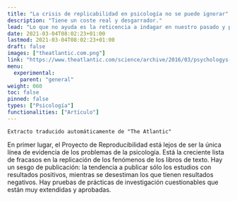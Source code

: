 ```yaml
---
title: "La crisis de replicabilidad en psicología no se puede ignorar"
description: "Tiene un coste real y desgarrador."
lead: "Lo que no ayuda es la reticencia a indagar en nuestro pasado y preguntarse qué hay que revisar. Ha llegado el momento de hacer cuentas con nuestro pasado. Nuestro futuro podría depender de ello."
date: 2021-03-04T08:02:23+01:00
lastmod: 2021-03-04T08:02:23+01:00
draft: false
images: ["theatlantic.com.png"]
link: "https://www.theatlantic.com/science/archive/2016/03/psychologys-replication-crisis-cant-be-wished-away/472272/"
menu:
  experimental:
    parent: "general"
weight: 060
toc: false
pinned: false
types: ["Psicología"]
functionalities: ["Artículo"]
---
```


```
Extracto traducido automáticamente de "The Atlantic"
```

En primer lugar, el Proyecto de Reproducibilidad está lejos de ser la única línea de evidencia de los problemas de la psicología. Está la creciente lista de fracasos en la replicación de los fenómenos de los libros de texto. Hay un sesgo de publicación: la tendencia a publicar sólo los estudios con resultados positivos, mientras se desestiman los que tienen resultados negativos. Hay pruebas de prácticas de investigación cuestionables que están muy extendidas y aprobadas.
